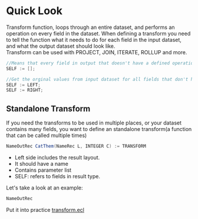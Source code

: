 # Quick Look

Transform function, loops through an entire dataset, and performs an operation on every field in the dataset.
When defining a transform you need to tell the function what it needs to do for each field in the input dataset, and what the output dataset should look like.\
Transform can be used with PROJECT, JOIN, ITERATE, ROLLUP and more.

```java
//Means that every field in output that doesn't have a defined operationed should be set to blank.
SELF := [];

//Get the orginal values from input dataset for all fields that don't have an operation defined.
SELF := LEFT;
SELF := RIGHT;
```
## Standalone Transform
If you need the transforms to be used in multiple places, or your dataset contains many fields, you want to define an standalone transform(a function that can be called multiple times)

```java
NameOutRec CatThem(NameRec L, INTEGER C) := TRANSFORM
```
* Left side includes the result layout.
* It should have a name
* Contains parameter list
* SELF: refers to fields in result type.

Let's take a look at an example:

```java
NameOutRec
```

Put it into practice [transform.ecl](/source/ecl/transform.ecl)